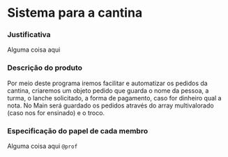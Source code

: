 # Sistema para a cantina

### Justificativa
Alguma coisa aqui

### Descrição do produto
Por meio deste programa iremos facilitar e automatizar os pedidos da cantina, criaremos um objeto pedido que guarda o nome da pessoa, a turma, o lanche solicitado, a forma de pagamento, caso for dinheiro qual a nota.
No Main será guardado os pedidos através do array multivalorado (caso nos for ensinado) e o troco.
### Especificação do papel de cada membro
Alguma coisa aqui `@prof`
